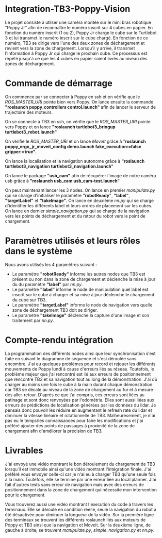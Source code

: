 # Integration-TB3-Poppy-Vision

Le projet consiste à utilser une caméra montée sur le mini bras robotique "Poppy Jr" afin de reconnaître le numéro inscrit sur 4 cubes en papier. En fonction du numéro inscrit (1 ou 2), Poppy Jr charge le cube sur le Turtlebot 3 et lui transmet le numéro inscrit sur le cube chargé. En fonction de ce numéro, TB3 se dirige vers l'une des deux zones de déchargement et revient vers la zone de chargement. Lorsqu'il y arrive, il transmet l'information à Poppy Jr qui charge le prochain cube. Ce processus est répété jusqu'à ce que les 4 cubes en papier soient livrés au niveau des zones de déchargement. 

# Commande de démarrage

On commence par se connecter à Poppy en ssh et on vérifie que le _ROS_MASTER_URI_ pointe bien vers Poppy. On lance ensuite la commande **"roslaunch poppy_controllers control.launch"** afin de lancer le serveur de trajectoire des moteurs.

On se connecte à TB3 en ssh, on vérifie que le _ROS_MASTER_URI_ pointe vers Poppy et on lance **"roslaunch turtlebot3_bringup turtlebot3_robot.launch"**

On vérifie le _ROS_MASTER_URI_ et on lance _MoveIt_ grâce à "**roslaunch poppy_ergo_jr_moveit_config demo.launch fake_execution:=false gripper:=true"**.

On lance la localisation et la navigation autonome grâce à **"roslaunch turtlebot3_navigation turtlebot3_navigation.launch"**

On lance le package **"usb_cam"** afin de récupérer l'image de notre caméra usb grâce à **"roslaunch usb_cam usb_cam-test.launch"**

On peut maintenant lancer les 3 nodes.
On lance en premier _manipulate.py_ qui se charge d'initialiser le paramètre **"robotReady"**, **"label"**, **"targetLabel"** et **"takeImage"**.
On lance en deuxième _nn.py_ qui se charge d'identifier les différents label et leurs ordres de placement sur les cubes.
On lance en dernier _simple_navigation.py_ qui se charge de la navigation vers les points de déchargement et du retour du robot vers le point de chargement.

# Paramètres utilisés et leurs rôles dans le système

Nous avons utilisés les 4 paramètres suivant :
 - Le paramètre **"robotReady"** informe les autres nodes que TB3 est présent ou non dans la zone de chargement et déclenche la mise à jour du du paramètre **"label"** par _nn.py_.
 - Le paramètre **"label"** informe le node de manipulation quel label est inscrit sur le cube à charger et sa mise à jour déclenche le chargement du cube sur TB3.
 - Le paramètre **"targetLabel"** informe le node de navigation vers quelle zone de déchargement TB3 doit se diriger.
 - Le paramètre **"takeImage"** déclenche la capture d'une image et son traitement par _nn.py_.

# Compte-rendu intégration

La programmation des différents nodes ainsi que leur synchronisation s'est faite en suivant le diagramme de séquence et s'est déroulée sans encombre.
J'ai eu quelques problèmes pour record et rejouer les différents mouvements de Poppy lundi à cause d'erreurs liés au réseau.
Toutefois, le problème majeur que j'ai rencontré est lié aux erreurs de positionnement que rencontre TB3 et sa navigation tout au long de la démonstration. J'ai dû charger au moins une fois le cube à la main durant chaque démonstration car TB3 se décale au niveau de la zone de chargement au fur et à mesure des aller-retour. D'après ce que j'ai compris, ces erreurs sont liées au patinage et sont donc renvoyées par l'odométrie. Elles sont aussi liées aux erreurs de prédictions de localisation générées par les données du lidar. Je pensais donc pouvoir les réduire en augmentant le refresh rate du lidar et diminuer la vitesse linéaire et rotationnelle de TB3. Malheuresement, je n'ai pas eu le temps/les connaissances pour faire les modifications et j'ai préféré ajouter des points de passages à proximité de la zone de chargement afin d'améliorer la précision de TB3.

# Livrables

J'ai envoyé une vidéo montrant le bon déroulement du chargement de TB3 lorsqu'il est immobile ainsi qu'une vidéo montrant l'intégration finale. J'ai préféré vous envoyer celle-ci car je n'ai eu à charger TB3 qu'une seule fois à la main. Toutefois, elle se termine par une erreur liée au local planner. J'ai fait d'autres tests sans erreur de navigation mais avec des erreurs de positionnement dans la zone de chargement qui nécessite mon intervention pour le chargement.

Vous trouverez aussi une vidéo montrant l'execution du code à travers les terminaux. Elle se déroule en condition réelle, seule la navigation du robot a été désactivée pour diminuer la longueur de la vidéo.
Sur la première ligne des terminaux se trouvent les différents roslaunch liés aux moteurs de Poppy et TB3 ainsi que la navigation et MoveIt. Sur la deuxième ligne, de gauche à droite, se trouvent _manipulate.py_, _simple_navigation.py_ et _nn.py_.



